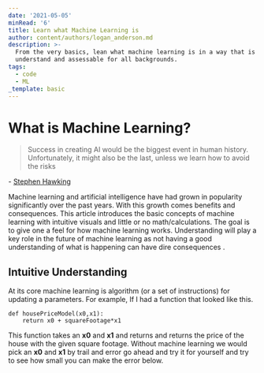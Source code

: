```yaml
---
date: '2021-05-05'
minRead: '6'
title: Learn what Machine Learning is
author: content/authors/logan_anderson.md
description: >-
  From the very basics, lean what machine learning is in a way that is easy to
  understand and assessable for all backgrounds. 
tags:
  - code
  - ML
_template: basic
---
```


# What is Machine Learning?

> Success in creating AI would be the biggest event in human history. Unfortunately, it might also be the last, unless we learn how to avoid the risks

\- [Stephen Hawking](https://www.hawking.org.uk/biography)

Machine learning and artificial intelligence have had grown in popularity significantly over the past years. With this growth comes benefits and consequences. This article introduces the basic concepts of machine learning with intuitive visuals and little or no math/calculations. The goal is to give one a feel for how  machine learning works. Understanding will play a key role in the future of machine learning as not having a good understanding of what is happening can have dire consequences .

## Intuitive Understanding

At its core machine learning is algorithm (or a set of instructions) for updating a parameters. For example, If I had a function that looked like this.

    def housePriceModel(x0,x1):
    	return x0 + squareFootage*x1

This function takes an **x0** and **x1** and returns and returns the price of the house with the given square footage. Without machine learning we would pick an **x0** and **x1** by trail and error go ahead and try it for yourself and try to see how small you can make the error below. 
